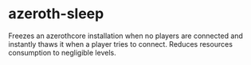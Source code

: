 # azeroth-sleep
Freezes an azerothcore installation when no players are connected and instantly thaws it when a player tries to connect. Reduces resources consumption to negligible levels.
